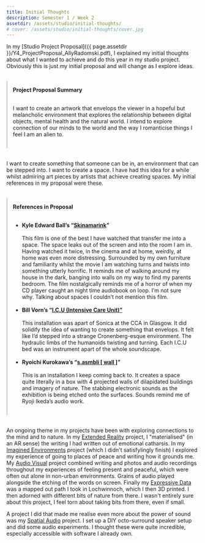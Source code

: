 ```yaml
---
title: Initial Thoughts
description: Semester 1 / Week 2
assetdir: /assets/studio/initial-thoughts/
# cover: /assets/studio/initial-thoughts/cover.jpg
---
```


In my [Studio Project Proposal]({{ page.assetdir }}/Y4_ProjectProposal_AllyRadomski.pdf), I explained my initial thoughts about what I wanted to achieve and do this year in my studio project. Obviously this is just my initial proposal and will change as I explore ideas.
<br><br>
<div class="" style="padding: 1em; border-left-style: solid; border-color: LightGray">
<b>Project Proposal Summary</b>
<br><br>
<p>
    I want to create an artwork that envelops the viewer in a hopeful but melancholic environment that explores the relationship between digital objects, mental health and the natural world. I intend to explore connection of our minds to the world and the way I romanticise things I feel I am an alien to.  
</p>
</div>
<br>

I want to create something that someone can be in, an environment that can be stepped into. I want to create a space. I have had this idea for a while whilst admiring art pieces by artists that achieve creating spaces. My initial references in my proposal were these.
<br><br>
<div class="" style="padding: 1em; border-left-style: solid; border-color: LightGray">
<b>References in Proposal</b>
<br><br>
<ul style="">
    <li>
    <b>Kyle Edward Ball’s “<a href="https://www.skinamarink.com/synopsis/">Skinamarink</a>”</b>
    <br><br>
    This film is one of the best I have watched that transfer me into a space. The space leaks out of the screen and into the room I am in. Having watched it twice, in the cinema and at home, weirdly, at home was even more distressing. Surrounded by my own furniture and familiarity whilst the movie I am watching turns and twists into something utterly horrific. It reminds me of walking around my house in the dark, banging into walls on my way to find my parents bedroom. The film nostalgically reminds me of a horror of when my CD player caught an night time audiobook on loop. I’m not sure why. Talking about spaces I couldn’t not mention this film.
    <br><br>
    </li>
    <li>
    <b>Bill Vorn’s “<a href="https://billvorn.concordia.ca/menuall.html">I.C.U (Intensive Care Unit)”</a></b>
    <br><br>
    This installation was apart of Sonica at the CCA in Glasgow. It did solidify the idea of wanting to create something that envelops. It felt like I’d stepped into a strange Cronenberg-esque environment. The hydraulic limbs of the humanoids twisting and turning. Each I.C.U bed was an instrument apart of the whole soundscape. 
    <br><br>
    </li>
    <li>
    <b>Ryoichi Kurokawa’s “<a href="https://www.ryoichikurokawa.com/project/saw.html">s.asmbli [ wall ]</a>”</b>
    <br><br>
    This is an installation I keep coming back to. It creates a space quite literally in a box with 4 projected walls of dilapidated buildings and imagery of nature. The stabbing electronic sounds as the exhibition is being etched onto the surfaces. Sounds remind me of Ryoji Ikeda’s audio work. 
    </li>
</ul>
</div>
<br>

An ongoing theme in my projects have been with exploring connections to the mind and to nature. In my [Extended Reality](https://allyradomski.art/journal/extended-reality) project, I "materialised" (in an AR sense) the writing I had written out of emotional catharsis. In my [Imagined Environments](https://allyradomski.art/journal/imagined-environments) project (which I didn't satisfylingly finish) I explored my experience of going to places of peace and writing how it grounds me. My [Audio Visual](https://allyradomski.art/journal/audiovisual) project combined writing and photos and audio recordings throughout my experiences of feeling present and peaceful, which were often out alone in non-urban environments. Grains of audio played alongside the etching of the words on screen. Finally my [Expressive Data](https://allyradomski.art/journal/expressive-data) was a mapped out path I took in Lochwinnoch, which I then 3D printed. I then adorned with different bits of nature from there. I wasn't entirely sure about this project, I feel torn about taking bits from there, even if small.

A project I did that made me realise even more about the power of sound was my [Spatial Audio](https://allyradomski.art/journal/spatial-audio) project. I set up a DIY octo-surround speaker setup and did some audio experiments. I thought these were quite incredible, especially accessible with software I already own. 